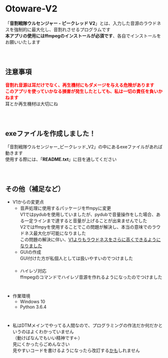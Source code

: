 # Otoware-V2
「**音割戦隊ウルセンジャー - ピークレッド V2**」とは、入力した音源のラウドネスを強制的に最大化し、音割れさせるプログラムです  
**本アプリの使用にはffmpegのインストールが必須です**、各自でインストールをお願いいたします  
  　  
  　  
## 注意事項
<font color="red">**音割れ音源は耳だけでなく、再生機材にもダメージを与える危険があります  
このアプリを使っていかなる損害が発生したとしても、私は一切の責任を負いかねます**</font>  
耳とか再生機材は大切にね  
  　  
  　  
## exeファイルを作成しました！
「音割戦隊ウルセンジャー_ピークレッド_V2」の中にあるexeファイルがあれば動きます  
使用する際には、「**README.txt**」に目を通してください  
  　  
  　  
## その他（補足など）
- V1からの変更点  
  - 音声処理に使用するパッケージをffmpyに変更  
  V1ではpydubを使用していましたが、pydubで音量操作をした場合、ある一定ラインまで達すると音量が上げることが出来ませんでした  
  V2ではffmpyを使用することでこの問題が解決し、本当の意味でのラウドネス最大化が可能になりました  
  この問題の解決に伴い、<u>V1よりもラウドネスをさらに高くできるようになりました</u>
  　  
  - GUIの作成  
  GUI付けた方が私個人としては扱いやすいのでつけました  
  　  
  - ハイレゾ対応  
  ffmpegのコマンドでハイレゾ音源を作れるようになったのでつけました  
  　  
  　  
- 作業環境  
  - Windows 10
  - Python 3.6.4   
  　  
  　  
- 私はDTMメインでやってる人間なので、プログラミングの作法だか何だかというのはよくわかっていません  
（動けばなんでもいい精神です←）  
見にくかったらごめんなさい  
見やすいコードを書けるようになったら改訂する<u>かも</u>しれません  
